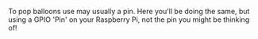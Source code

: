 To pop balloons use may usually a pin. Here you'll be doing the same, but using a GPIO 'Pin' on your Raspberry Pi, not the pin you might be thinking of!
